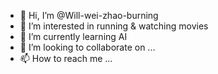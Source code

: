 - 👋 Hi, I’m @Will-wei-zhao-burning
- 👀 I’m interested in running & watching movies
- 🌱 I’m currently learning AI
- 💞️ I’m looking to collaborate on ...
- 📫 How to reach me ...

<!---
Will-wei-zhao-burning/Will-wei-zhao-burning is a ✨ special ✨ repository because its `README.md` (this file) appears on your GitHub profile.
You can click the Preview link to take a look at your changes.
--->
